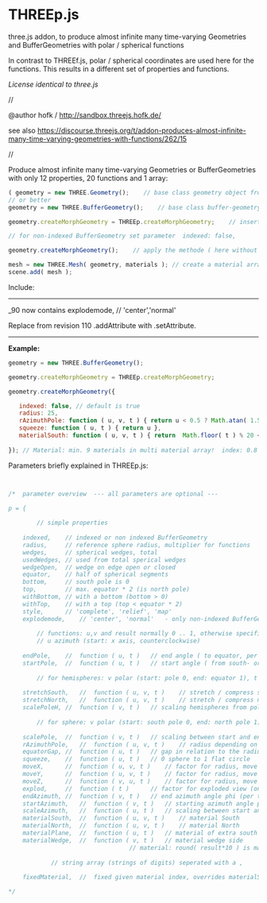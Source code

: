 # THREEp.js

three.js addon, to produce almost infinite many time-varying Geometries and BufferGeometries with polar / spherical functions

In contrast to THREEf.js, polar / spherical coordinates are used here for the functions.
This results in a different set of properties and functions.

*License identical to three.js*

//

@author hofk / http://sandbox.threejs.hofk.de/

see also https://discourse.threejs.org/t/addon-produces-almost-infinite-many-time-varying-geometries-with-functions/262/15

//

Produce almost infinite many time-varying Geometries or BufferGeometries with only 12 properties, 20 functions and 1 array:

```javascript
( geometry = new THREE.Geometry();    // base class geometry object from THREE.js Only up to revision 124, remove afterwards! )
// or better 
geometry = new THREE.BufferGeometry();    // base class buffer-geometry object from three.js

geometry.createMorphGeometry = THREEp.createMorphGeometry;    // insert the methode from THREEp.js

// for non-indexed BufferGeometry set parameter  indexed: false, 

geometry.createMorphGeometry();    // apply the methode ( here without parameters: all default )

mesh = new THREE.Mesh( geometry, materials ); // create a material array: materials
scene.add( mesh );

````
    
Include: <script src="THREEp.js"></script>

---

 _90 now contains
explodemode,	// 'center','normal'

Replace from revision 110 .addAttribute with .setAttribute.

---


**Example:**

```javascript
geometry = new THREE.BufferGeometry();

geometry.createMorphGeometry = THREEp.createMorphGeometry;

geometry.createMorphGeometry({

   indexed: false, // default is true
   radius: 25,
   rAzimuthPole: function ( u, v, t ) { return u < 0.5 ? Math.atan( 1.5 * u ) : Math.tan( 0.5 * u ) },
   squeeze: function ( u, t ) { return u },
   materialSouth: function ( u, v, t ) { return  Math.floor( t ) % 20 < 5 ? 0 : 0.8 },
   
});	// Material: min. 9 materials in multi material array!  index: 0.8 * 10 = 8
````
Parameters briefly explained in THREEp.js:

```javascript


/*	parameter overview	--- all parameters are optional ---

p = {
	
		// simple properties
	
	indexed,	// indexed or non indexed BufferGeometry
	radius,		// reference sphere radius, multiplier for functions
	wedges,		// spherical wedges, total
	usedWedges,	// used from total sperical wedges
	wedgeOpen,	// wedge on edge open or closed
	equator,	// half of spherical segments
	bottom,		// south pole is 0
	top,		// max. equator * 2 (is north pole)
	withBottom,	// with a bottom (bottom > 0)
	withTop,	// with a top (top < equator * 2)
	style,		// 'complete', 'relief', 'map'
	explodemode,	// 'center', 'normal'	- only non-indexed BufferGeometry
	
		// functions: u,v and result normally 0 .. 1, otherwise specific / interesting results!
		// u azimuth (start: x axis, counterclockwise)
	
	endPole,	//	function ( u, t )	// end angle ( to equator, per phi)
	startPole,	//	function ( u, t )	// start angle ( from south- or north pole, per phi)
	
		// for hemispheres: v polar (start: pole 0, end: equator 1), t time
	
	stretchSouth,	//	function ( u, v, t )	// stretch / compress south hemisphere in -y direction
	stretchNorth,	//	function ( u, v, t )	// stretch / compress north hemisphere in +y direction
	scalePoleH,	//	function ( v, t )	// scaling hemispheres from pole to equator ( is overwritten by scalePole )
	
		// for sphere: v polar (start: south pole 0, end: north pole 1), t time
		
	scalePole,	//	function ( v, t )	// scaling between start and end of polar angle (theta -PI/2 .. PI/2 )
	rAzimuthPole,	//	function ( u, v, t )	// radius depending on location,
	equatorGap,	//	function ( u, t )	// gap in relation to the radius
	squeeze,	//	function ( u, t )	// 0 sphere to 1 flat circle
	moveX,		//	function ( u, v, t )	// factor for radius, move in x direction 
	moveY,		//	function ( u, v, t )	// factor for radius, move in y direction
	moveZ,		//	function ( v, u, t )	// factor for radius, move in z direction
	explod,		// 	function ( t )		// factor for exploded view (only non indexed BufferGeometry)
	endAzimuth,	//	function ( v, t )	// end azimuth angle phi (per theta)
	startAzimuth,	//	function ( v, t )	// starting azimuth angle phi (per theta)
	scaleAzimuth,	//	function ( u, t )	// scaling between start and end of azimuth angle ( phi 0 .. 2*PI)
  	materialSouth,	//	function ( u, v, t )	// material South
	materialNorth,	//	function ( u, v, t )	// material North
	materialPlane,	//	function ( u, t )	// material of extra south top or north bottom
	materialWedge,	//	function ( v, t )	// material wedge side
						          // material: round( result*10 ) is material index  0 .. 10
	
			// string array (strings of digits) seperated with a ,
	
	fixedMaterial,	//  fixed given material index, overrides materialSouth, materialNorth

*/


```
